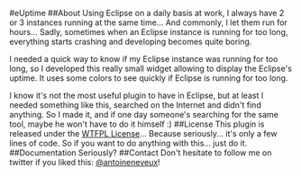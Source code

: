 #eUptime
##About
Using Eclipse on a daily basis at work, I always have 2 or 3 instances running at the same time... And commonly, I let them run for hours...
Sadly, sometimes when an Eclipse instance is running for too long, everything starts crashing and developing becomes quite boring.

I needed a quick way to know if my Eclipse instance was running for too long, so I developed this really small widget allowing to display the Eclipse's uptime. It uses some colors to see quickly if Eclipse is running for too long.

I know it's not the most useful plugin to have in Eclipse, but at least I needed something like this, searched on the Internet and didn't find anything. So I made it, and if one day someone's searching for the same tool, maybe he won't have to do it himself :)
##License
This plugin is released under the [WTFPL License](http://www.wtfpl.net/txt/copying/)... Because seriously... it's only a few lines of code. So if you want to do anything with this... just do it.
##Documentation
Seriously?
##Contact
Don't hesitate to follow me on twitter if you liked this: [@antoineneveux](http://twitter.com/antoineneveux)!